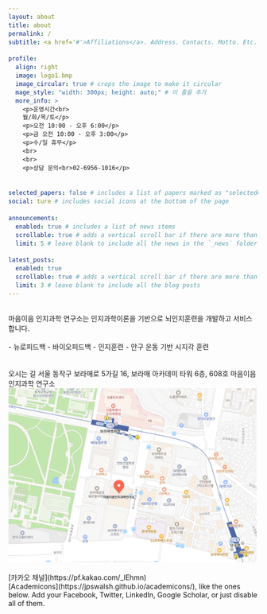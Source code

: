 ```yaml
---
layout: about
title: about
permalink: /
subtitle: <a href='#'>Affiliations</a>. Address. Contacts. Motto. Etc.

profile:
  align: right
  image: logo1.bmp
  image_circular: true # crops the image to make it circular
  mage_style: "width: 300px; height: auto;" # 이 줄을 추가
  more_info: >
    <p>운영시간<br> 
    월/화/목/토</p>
    <p>오전 10:00 - 오후 6:00</p>
    <p>금 오전 10:00 - 오후 3:00</p>
    <p>수/일 휴무</p>
    <br> 
    <br>
    <p>상담 문의<br>02-6956-1016</p>


selected_papers: false # includes a list of papers marked as "selected={true}"
social: ture # includes social icons at the bottom of the page

announcements:
  enabled: true # includes a list of news items
  scrollable: true # adds a vertical scroll bar if there are more than 3 news items
  limit: 5 # leave blank to include all the news in the `_news` folder

latest_posts:
  enabled: true
  scrollable: true # adds a vertical scroll bar if there are more than 3 new posts items
  limit: 3 # leave blank to include all the blog posts
---
```


<br>
마음이음 인지과학 연구소는
인지과학이론을 기반으로 뇌인지훈련을 개발하고 서비스 합니다.
<br>
<br>
- 뉴로피드백
- 바이오피드백
- 인지훈련
- 안구 운동 기반 시지각 훈련

<br>
<br>
<br>
오시는 길
서울 동작구 보라매로 5가길 16, 보라매 아카데미 타워 6층, 608호 마음이음 인지과학 연구소


<img src="assets/img/address.png" alt="마음이음 인지과학 연구소 주소" width="500" height="auto">

<br>
<br>
[카카오 채널](https://pf.kakao.com/_lEhmn) 
<br>
[Academicons](https://jpswalsh.github.io/academicons/), like the ones below. Add your Facebook, Twitter, LinkedIn, Google Scholar, or just disable all of them.
